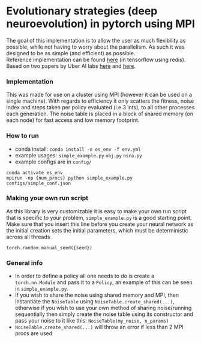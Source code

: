 # Evolutionary strategies (deep neuroevolution) in pytorch using MPI

The goal of this implementation is to allow the user as much flexibility as possible, while not having to worry about the parallelism.
As such it was designed to be as simple (and efficient) as possible.  
Reference implementation can be found [here](https://github.com/uber-research/deep-neuroevolution) (in tensorflow using redis).  
Based on two papers by Uber AI labs [here](https://arxiv.org/abs/1712.06567) and [here](https://arxiv.org/abs/1712.06560).

### Implementation
This was made for use on a cluster using MPI (however it can be used on a single machine). With regards to efficiency it 
only scatters the fitness, noise index and steps taken per policy evaluated (i.e 3 ints), to all other processes each generation.
The noise table is placed in a block of shared memory (on each node) for fast access and low memory footprint.

### How to run
* conda install: `conda install -n es_env -f env.yml`
* example usages: `simple_example.py` `obj.py` `nsra.py`
* example configs are in `config/`

```
conda activate es_env
mpirun -np {num_procs} python simple_example.py configs/simple_conf.json
```

### Making your own run script
As this library is very customizable it is easy to make your own run script that is specific to your problem, 
`simple_example.py` is a good starting point.  
Make sure that you insert this line before you create your neural network as the initial creation sets the initial 
parameters, which must be deterministic across all threads
```
torch.random.manual_seed({seed})
```

### General info
* In order to define a policy all one needs to do is create a `torch.nn.Module` and pass it to a `Policy`, an example of this
 can be seen in `simple_example.py`.
* If you wish to share the noise using shared memory and MPI, then instantiate the `NoiseTable` using 
`NoiseTable.create_shared(...)`, otherwise if you wish to use your own method of sharing noise/running 
sequentially then simply create the noise table using its constructor and pass your noise to it like this: 
`NoiseTable(my_noise, n_params)`
* `NoiseTable.create_shared(...)` will throw an error if less than 2 MPI procs are used
